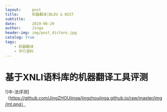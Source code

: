 ```yaml
---
layout:     post
title:      机器翻译|BLEU & NIST
subtitle:   
date:       2019-06-29
author:     Jinga
header-img: img/post_dictons.jpg
catalog: true
tags:
    - 机器翻译
    - 平行语料
---
```


# 基于XNLI语料库的机器翻译工具评测

![中-法评测]（https://github.com/JingZHOUjinga/jingzhoujinga.github.io/raw/master/img/mt.png）

